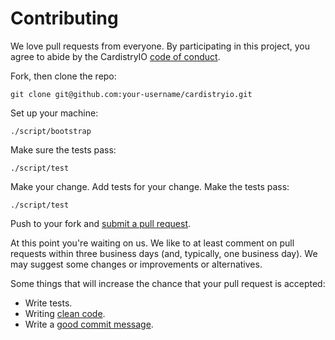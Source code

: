 # Contributing

We love pull requests from everyone. By participating in this project, you
agree to abide by the CardistryIO [code of conduct].

[code of conduct]: https://github.com/davidpdrsn/CardistryIO/blob/master/CODE_OF_CONDUCT.markdown

Fork, then clone the repo:

    git clone git@github.com:your-username/cardistryio.git

Set up your machine:

    ./script/bootstrap

Make sure the tests pass:

    ./script/test

Make your change. Add tests for your change. Make the tests pass:

    ./script/test

Push to your fork and [submit a pull request][pr].

[pr]: https://github.com/davidpdrsn/cardistryio/compare/

At this point you're waiting on us. We like to at least comment on pull requests
within three business days (and, typically, one business day). We may suggest
some changes or improvements or alternatives.

Some things that will increase the chance that your pull request is accepted:

* Write tests.
* Writing [clean code][style].
* Write a [good commit message][commit].

[style]: https://github.com/thoughtbot/guides/tree/master/style
[commit]: http://tbaggery.com/2008/04/19/a-note-about-git-commit-messages.html
